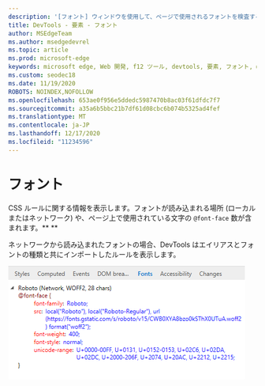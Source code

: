 ```yaml
---
description: '[フォント] ウィンドウを使用して、ページで使用されるフォントを検査する'
title: DevTools - 要素 - フォント
author: MSEdgeTeam
ms.author: msedgedevrel
ms.topic: article
ms.prod: microsoft-edge
keywords: microsoft edge, Web 開発, f12 ツール, devtools, 要素, フォント, @font顔
ms.custom: seodec18
ms.date: 11/19/2020
ROBOTS: NOINDEX,NOFOLLOW
ms.openlocfilehash: 653ae0f956e5ddedc5987470b8ac03f61dfdc7f7
ms.sourcegitcommit: a35a6b5bbc21b7df61d08cbc6b074b5325ad4fef
ms.translationtype: MT
ms.contentlocale: ja-JP
ms.lasthandoff: 12/17/2020
ms.locfileid: "11234596"
---
```

# フォント

CSS ルールに関する情報を表示します。フォントが読み込まれる場所 (ローカルまたはネットワーク) や、ページ上で使用されている文字の `@font-face` 数が含まれます。** **

ネットワークから読み込まれたフォントの場合、DevTools はエイリアスとフォントの種類と共にインポートしたルールを表示します。

![[フォント] ウィンドウ](../media/elements_fonts.png)
